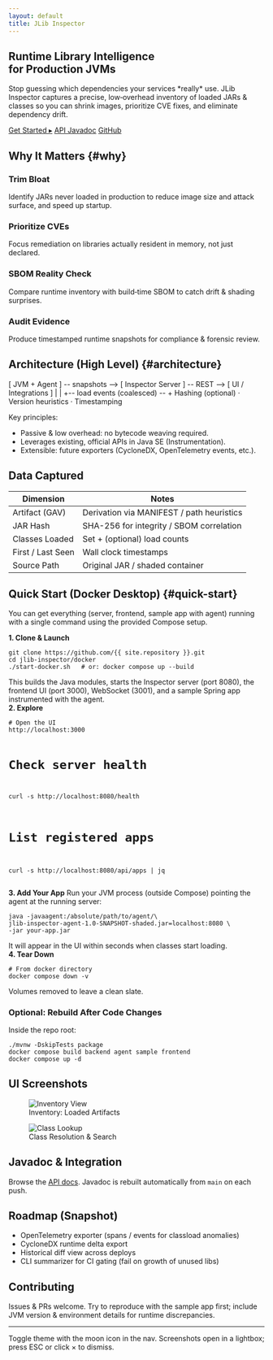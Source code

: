 ```yaml
---
layout: default
title: JLib Inspector
---
```


<section class="hero">
	<h1>Runtime Library Intelligence<br/>for Production JVMs</h1>
	<p class="tagline">Stop guessing which dependencies your services *really* use. JLib Inspector captures a precise, low‑overhead inventory of loaded JARs & classes so you can shrink images, prioritize CVE fixes, and eliminate dependency drift.</p>
	<div class="cta-row">
		<a class="btn accent" href="#quick-start">Get Started ▸</a>
		<a class="btn" href="{{ site.baseurl }}/javadoc/">API Javadoc</a>
		<a class="btn" href="https://github.com/{{ site.repository }}">GitHub</a>
	</div>
</section>

## Why It Matters {#why}

<div class="feature-grid">
	<div class="feature"><h3>Trim Bloat</h3><p>Identify JARs never loaded in production to reduce image size and attack surface, and speed up startup.</p></div>
	<div class="feature"><h3>Prioritize CVEs</h3><p>Focus remediation on libraries actually resident in memory, not just declared.</p></div>
	<div class="feature"><h3>SBOM Reality Check</h3><p>Compare runtime inventory with build‑time SBOM to catch drift & shading surprises.</p></div>
	<div class="feature"><h3>Audit Evidence</h3><p>Produce timestamped runtime snapshots for compliance & forensic review.</p></div>
</div>

## Architecture (High Level) {#architecture}

<div class="diagram">[ JVM + Agent ] -- snapshots --> [ Inspector Server ] -- REST --> [ UI / Integrations ]
			|                              |
			+-- load events (coalesced) -- +
Hashing (optional) · Version heuristics · Timestamping
</div>

Key principles:
* Passive & low overhead: no bytecode weaving required.
* Leverages existing, official APIs in Java SE (Instrumentation).
* Extensible: future exporters (CycloneDX, OpenTelemetry events, etc.).

## Data Captured

| Dimension | Notes |
|-----------|-------|
| Artifact (GAV) | Derivation via MANIFEST / path heuristics |
| JAR Hash | SHA-256 for integrity / SBOM correlation |
| Classes Loaded | Set + (optional) load counts |
| First / Last Seen | Wall clock timestamps |
| Source Path | Original JAR / shaded container |

## Quick Start (Docker Desktop) {#quick-start}

You can get everything (server, frontend, sample app with agent) running with a single command using the provided Compose setup.

<div class="two-col">
<div>
<strong>1. Clone & Launch</strong>
<pre><code>git clone https://github.com/{{ site.repository }}.git
cd jlib-inspector/docker
./start-docker.sh   # or: docker compose up --build</code></pre>
This builds the Java modules, starts the Inspector server (port 8080), the frontend UI (port 3000), WebSocket (3001), and a sample Spring app instrumented with the agent.
</div>
<div>
<strong>2. Explore</strong>
<pre><code># Open the UI
http://localhost:3000

# Check server health
curl -s http://localhost:8080/health

# List registered apps
curl -s http://localhost:8080/api/apps | jq</code></pre>
</div>
<div>
<strong>3. Add Your App</strong>
Run your JVM process (outside Compose) pointing the agent at the running server:
<pre><code>java -javaagent:/absolute/path/to/agent/\
jlib-inspector-agent-1.0-SNAPSHOT-shaded.jar=localhost:8080 \
-jar your-app.jar</code></pre>
It will appear in the UI within seconds when classes start loading.
</div>
<div>
<strong>4. Tear Down</strong>
<pre><code># From docker directory
docker compose down -v</code></pre>
Volumes removed to leave a clean slate.
</div>
</div>

### Optional: Rebuild After Code Changes

Inside the repo root:
```
./mvnw -DskipTests package
docker compose build backend agent sample frontend
docker compose up -d
```

## UI Screenshots

<div class="gallery" data-gallery>
	<figure>
		<img src="{{ site.baseurl }}/screenshot1.png" alt="Inventory View" data-full="{{ site.baseurl }}/screenshot1.png"/>
		<figcaption>Inventory: Loaded Artifacts</figcaption>
	</figure>
	<figure>
		<img src="{{ site.baseurl }}/screenshot2.png" alt="Class Lookup" data-full="{{ site.baseurl }}/screenshot2.png"/>
		<figcaption>Class Resolution & Search</figcaption>
	</figure>
</div>

<div id="lightbox" class="lightbox" hidden>
	<button class="close" aria-label="Close">×</button>
	<img alt="Screenshot preview" />
	<p class="caption"></p>
</div>

## Javadoc & Integration

Browse the <a href="{{ site.baseurl }}/javadoc/">API docs</a>. Javadoc is rebuilt automatically from `main` on each push.

## Roadmap (Snapshot)

- OpenTelemetry exporter (spans / events for classload anomalies)
- CycloneDX runtime delta export
- Historical diff view across deploys
- CLI summarizer for CI gating (fail on growth of unused libs)

## Contributing

Issues & PRs welcome. Try to reproduce with the sample app first; include JVM version & environment details for runtime discrepancies.

---

<p class="small">Toggle theme with the moon icon in the nav. Screenshots open in a lightbox; press ESC or click × to dismiss.</p>
